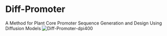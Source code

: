 # Diff-Promoter
A Method for Plant Core Promoter Sequence Generation and Design Using Diffusion Models
![Diff-Promoter-dpi400](https://github.com/user-attachments/assets/31c123e2-fd18-444a-ab99-a0b2383f1c37)
